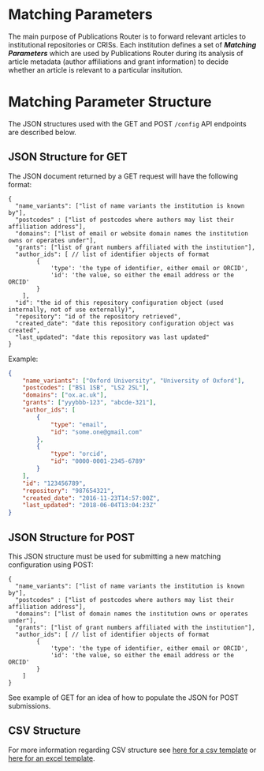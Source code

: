 # Matching Parameters
The main purpose of Publications Router is to forward relevant articles to institutional repositories or CRISs. Each institution defines a set of ***Matching Parameters*** which are used by Publications Router during its analysis of article metadata (author affiliations and grant information) to decide whether an article is relevant to a particular insitution.  

# Matching Parameter Structure
The JSON structures used with the GET and POST `/config` API endpoints are described below.

## JSON Structure for GET
The JSON document returned by a GET request will have the following format:
```
{
  "name_variants": ["list of name variants the institution is known by"],
  "postcodes" : ["list of postcodes where authors may list their affiliation address"],
  "domains": ["list of email or website domain names the institution owns or operates under"],
  "grants": ["list of grant numbers affiliated with the institution"],
  "author_ids": [ // list of identifier objects of format
		{
			'type': 'the type of identifier, either email or ORCID', 
			'id': 'the value, so either the email address or the ORCID'
		}
	],
  "id": "the id of this repository configuration object (used internally, not of use externally)",
  "repository": "id of the repository retrieved",
  "created_date": "date this repository configuration object was created",
  "last_updated": "date this repository was last updated"
}
```

Example: 
```JSON
{
	"name_variants": ["Oxford University", "University of Oxford"],
	"postcodes": ["BS1 1SB", "LS2 2SL"],
	"domains": ["ox.ac.uk"],
	"grants": ["yyybbb-123", "abcde-321"],
	"author_ids": [
		{
			"type": "email",
			"id": "some.one@gmail.com"
		},
		{
			"type": "orcid",
			"id": "0000-0001-2345-6789"
		}
	],
	"id": "123456789",
	"repository": "987654321",
    "created_date": "2016-11-23T14:57:00Z",
    "last_updated": "2018-06-04T13:04:23Z"
}
```
## JSON Structure for POST
This JSON structure must be used for submitting a new matching configuration using POST:
```
{
  "name_variants": ["list of name variants the institution is known by"],
  "postcodes" : ["list of postcodes where authors may list their affiliation address"],
  "domains": ["list of domain names the institution owns or operates under"],
  "grants": ["list of grant numbers affiliated with the institution"],
  "author_ids": [ // list of identifier objects of format
		{
			'type': 'the type of identifier, either email or ORCID', 
			'id': 'the value, so either the email address or the ORCID'
		}
	]
}
```  
See example of GET for an idea of how to populate the JSON for POST submissions. 

## CSV Structure
For more information regarding CSV structure see [here for a csv template](http://pubrouter.jisc.ac.uk/static/csvtemplate.csv) or [here for an excel template](https://pubrouter.jisc.ac.uk/static/csvtemplate_router_matching_params_XLS_FORMAT.xlsx).

